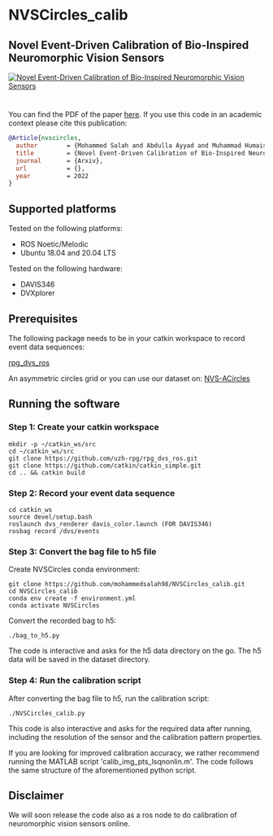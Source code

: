 # NVSCircles_calib
## Novel Event-Driven Calibration of Bio-Inspired Neuromorphic Vision Sensors

[![Novel Event-Driven Calibration of Bio-Inspired Neuromorphic Vision Sensors](https://github.com/mohammedsalah98/NVSCircles_calib/blob/master/dataset/video_thumbnail.png)](https://www.dropbox.com/s/m0jgabgkos940lj/NVSCircles_video.mp4?dl=0)

#
You can find the PDF of the paper [here]().
If you use this code in an academic context please cite this publication:

```bibtex
@Article{nvscircles,
  author        = {Mohammed Salah and Abdulla Ayyad and Muhammad Humais and Abdulqader Abusafieh and Yahya Zweiri},
  title         = {Novel Event-Driven Calibration of Bio-Inspired Neuromorphic Vision Sensors},
  journal       = {Arxiv},
  url           = {},
  year          = 2022
}
```

## Supported platforms

Tested on the following platforms:

- ROS Noetic/Melodic
- Ubuntu 18.04 and 20.04 LTS

Tested on the following hardware:

- DAVIS346
- DVXplorer

## Prerequisites
The following package needs to be in your catkin workspace to record event data sequences:

[rpg_dvs_ros](https://github.com/uzh-rpg/rpg_dvs_ros)

An asymmetric circles grid or you can use our dataset on: [NVS-ACircles](https://www.dropbox.com/sh/jxxsscijfeby3px/AADw3GzuV08WAo3q2WeBBonoa?dl=0)

## Running the software
### Step 1: Create your catkin workspace
```
mkdir -p ~/catkin_ws/src
cd ~/catkin_ws/src
git clone https://github.com/uzh-rpg/rpg_dvs_ros.git
git clone https://github.com/catkin/catkin_simple.git
cd .. && catkin build
```

### Step 2: Record your event data sequence
```
cd catkin_ws
source devel/setup.bash
roslaunch dvs_renderer davis_color.launch (FOR DAVIS346)
rosbag record /dvs/events
```

### Step 3: Convert the bag file to h5 file
Create NVSCircles conda environment:
```
git clone https://github.com/mohammedsalah98/NVSCircles_calib.git
cd NVSCircles_calib
conda env create -f environment.yml
conda activate NVSCircles
```
Convert the recorded bag to h5:
```
./bag_to_h5.py
```

The code is interactive and asks for the h5 data directory on the go. The h5 data will be saved in the dataset directory.

### Step 4: Run the calibration script
After converting the bag file to h5, run the calibration script:
```
./NVSCircles_calib.py
```

This code is also interactive and asks for the required data after running, including the resolution of the sensor and the calibration pattern properties.

If you are looking for improved calibration accuracy, we rather recommend running the MATLAB script 'calib_img_pts_lsqnonlin.m'. The code follows the same structure of the aforementioned python script.

## Disclaimer
We will soon release the code also as a ros node to do calibration of neuromorphic vision sensors online.
